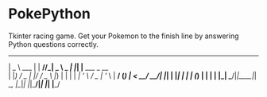 # PokePython
Tkinter racing game. Get your Pokemon to the finish line by answering Python questions correctly.
  ____       _     _  ____        _   _                 
 |  _ \ ___ | | __//_|  _ \ _   _| |_| |__   ___  _ __  
 | |_) / _ \| |/ / _ \ |_) | | | | __| '_ \ / _ \| '_ \ 
 |  __/ (_) |   <  __/  __/| |_| | |_| | | | (_) | | | |
 |_|   \___/|_|\_\___|_|    \__, |\__|_| |_|\___/|_| |_|
                            |___/                       
                
